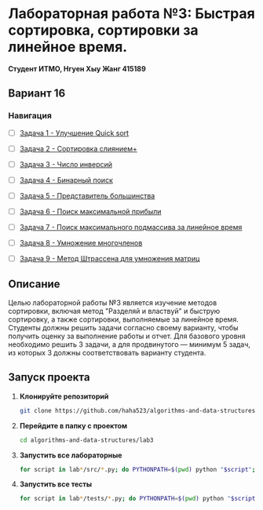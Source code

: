 # Лабораторная работа №3: Быстрая сортировка, сортировки за линейное время.

**Студент ИТМО,  Нгуен Хыу Жанг  415189**  

## Вариант 16

### Навигация

- [ ] [Задача 1 - Улучшение Quick sort](https://github.com/haha523/algorithms-and-data-structures/blob/4f32e0affe5a387393ad15b9ac6ece899a6202b4/lab3/task%201/README.md)
- [ ] [Задача 2 - Сортировка слиянием+](https://github.com/haha523/algorithms-and-data-structures/blob/0d2d7f0c5a4fe5e9e448645f0e82ca7ef21a61c4/lab%202/task%202/README.md)
- [ ] [Задача 3 - Число инверсий](https://github.com/haha523/algorithms-and-data-structures/blob/0d2d7f0c5a4fe5e9e448645f0e82ca7ef21a61c4/lab%202/task%203/READEME.md)
- [ ] [Задача 4 - Бинарный поиск](https://github.com/haha523/algorithms-and-data-structures/blob/0d2d7f0c5a4fe5e9e448645f0e82ca7ef21a61c4/lab%202/task%204/README.md)
- [ ] [Задача 5 - Представитель большинства](https://github.com/haha523/algorithms-and-data-structures/blob/0d2d7f0c5a4fe5e9e448645f0e82ca7ef21a61c4/lab%202/task%205/README.md)
- [ ] [Задача 6 - Поиск максимальной прибыли](https://github.com/haha523/algorithms-and-data-structures/blob/0d2d7f0c5a4fe5e9e448645f0e82ca7ef21a61c4/lab%202/task%206/README.md)
- [ ] [Задача 7 - Поиск максимального подмассива за линейное время](https://github.com/haha523/algorithms-and-data-structures/blob/0d2d7f0c5a4fe5e9e448645f0e82ca7ef21a61c4/lab%202/task%207/README.md)
- [ ] [Задача 8 - Умножение многочленов](https://github.com/haha523/algorithms-and-data-structures/blob/0d2d7f0c5a4fe5e9e448645f0e82ca7ef21a61c4/lab%202/task%208/README.md)
- [ ] [Задача 9 - Метод Штрассена для умножения матриц](https://github.com/haha523/algorithms-and-data-structures/blob/0d2d7f0c5a4fe5e9e448645f0e82ca7ef21a61c4/lab%202/task%209/README.md)


## Описание
Целью лабораторной работы №3 является изучение методов сортировки, включая метод "Разделяй и властвуй" и быструю сортировку, а также сортировки, выполняемые за линейное время. Студенты должны решить задачи согласно своему варианту, чтобы получить оценку за выполнение работы и отчет. Для базового уровня необходимо решить 3 задачи, а для продвинутого — минимум 5 задач, из которых 3 должны соответствовать варианту студента.

## Запуск проекта

1. **Клонируйте репозиторий**
   ```bash
   git clone https://github.com/haha523/algorithms-and-data-structures.git
   ```
2. **Перейдите в папку с проектом**
   ```bash
   cd algorithms-and-data-structures/lab3
   ```
3. **Запустить все лабораторные**
    ```bash
    for script in lab*/src/*.py; do PYTHONPATH=$(pwd) python "$script"; done
   ```
4. **Запустить все тесты**
   ```bash
   for script in lab*/tests/*.py; do PYTHONPATH=$(pwd) python "$script"; done
   ```

